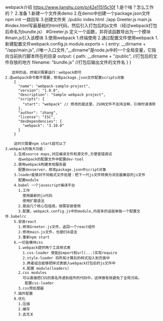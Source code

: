 webpack介绍
https://www.jianshu.com/p/42e11515c10f
1.是个啥？怎么工作的？
2.准备
  1.新建一个文件夹demo
  2.在demo中创建一个package.json文件   npm init 一路回车
  3.创建文件夹
    ./public index.html 
    ./app  Greeter.js  main.js
    #index.html写最基础的html代码，然后引入打包后的js文件（经过webpack打包后命名为bundle.js）
    #Greeter.js 定义一个函数，并将该函数导出为一个模块
    #main.js引入该模块
3.使用webpack
  1.终端使用
  2.通过配置文件使用webpack
    1.新建配置文件webpack.config.js
        module.exports = {
          entry:  __dirname + "/app/main.js",   //唯一入口文件,“__dirname”是node.js中的一个全局变量，它指向当前执行脚本所在的目录
          output: {
            path: __dirname + "/public",        //打包后的文件存放的地方
            filename: "bundle.js"               //打包后输出文件的文件名
          }
        }
        
       这样的话，终端只需要运行：webpack即可
    2.连webpack命令都不需要，修改package.json文件配置scripts对象
        {
          "name": "webpack-sample-project",
          "version": "1.0.0",
          "description": "Sample webpack project",
          "scripts": {
            "start": "webpack" // 修改的是这里，JSON文件不支持注释，引用时请清除
          },
          "author": "zhang",
          "license": "ISC",
          "devDependencies": {
            "webpack": "3.10.0"
          }
        }
        
        这时只需要npm start就可以了
    3.webpack的强大功能：
        1.生成source maps,对应编译文件和源文件,方便查错调试
          在webpack的配置文件中配置dev-tool
        2.使用webpack构建本地服务器
          配置devserver，修改package.json中script对象
        3.loader能够对不同格式文件处理：把下一代js文件转换为浏览器兼容的js文件
          配置module
        4.babel 一个javascript编译平台
          1.工作
            使用最新的js代码
            使用扩展语法
          2.是由几个核心包组成，按需安装使用
          3.配置，webpack.config.js中的module,内容多的话就单独一个配置文件.babelrc
        5.安装react
          1.修改Greeter.js文件，返回一个react组件
          2.修改main.js文件，也是ES6语法
          3.重新npm start
        6.一切皆模块css
          1.webpack提供两个工具样式表
            1.css-loader 使能@import和url(...)实现require
            2.style-loader 将所有计算后的样式加入到页面中
            3.两者组合能够把样式表嵌入webpack打包后的js文件中
            4.配置 module(loaders)
          2.css modules
            可以直接把CSS的类名传递到组件的代码中，这样做有效避免了全局污染。
             配置css-loader
          3.css预处理器
        7.插件配置
        8.优化
          1.压缩
          2.缓存
          3.去无关
          
          
        
        
          
    
    
